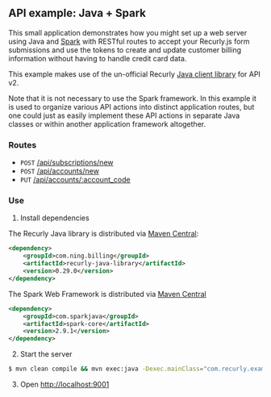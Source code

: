 ## API example: Java + Spark

This small application demonstrates how you might set up a web server
using Java and [Spark][spark] with RESTful routes to accept your Recurly.js
form submissions and use the tokens to create and update customer billing
information without having to handle credit card data.

This example makes use of the un-official Recurly [Java client library][client]
for API v2.

Note that it is not necessary to use the Spark framework. In this example it is
used to organize various API actions into distinct application routes, but one
could just as easily implement these API actions in separate Java classes or
within another application framework altogether.

### Routes

- `POST` [/api/subscriptions/new](src/main/java/com/recurly/App.java#L33-L92)
- `POST` [/api/accounts/new](src/main/java/com/recurly/App.java#L95-L110)
- `PUT` [/api/accounts/:account_code](src/main/java/com/recurly/App.java#L113-L126)

### Use

1. Install dependencies

The Recurly Java library is distributed via [Maven Central](http://search.maven.org/#search%7Cga%7C1%7Cg%3A%22com.ning.billing%22%20AND%20a%3A%22recurly-java-library%22):

```xml
<dependency>
    <groupId>com.ning.billing</groupId>
    <artifactId>recurly-java-library</artifactId>
    <version>0.29.0</version>
</dependency>
```

The Spark Web Framework is distributed via [Maven Central](http://search.maven.org/#search%7Cga%7C1%7Cg%3A%22com.sparkjava%22%20a%3A%22spark-core%22)

```xml
<dependency>
    <groupId>com.sparkjava</groupId>
    <artifactId>spark-core</artifactId>
    <version>2.9.1</version>
</dependency>
```

2.	Start the server

```bash
$ mvn clean compile && mvn exec:java -Dexec.mainClass="com.recurly.examples.App"
```

3. Open [http://localhost:9001](http://localhost:9001)


[spark]: http://sparkjava.com/
[client]: https://github.com/killbilling/recurly-java-library
